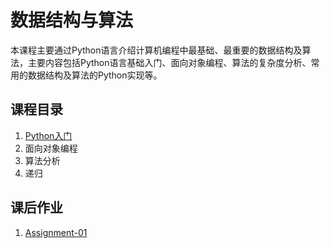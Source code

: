 # 数据结构与算法

本课程主要通过Python语言介绍计算机编程中最基础、最重要的数据结构及算法，主要内容包括Python语言基础入门、面向对象编程、算法的复杂度分析、常用的数据结构及算法的Python实现等。

## 课程目录
1. [Python入门](https://github.com/shaqsnake/Data-Structures-and-Algorithms-in-Python/blob/master/01-Introduction-to-Python.ipynb)
2. 面向对象编程
3. 算法分析
4. 递归

## 课后作业
1. [Assignment-01](https://github.com/shaqsnake/Data-Structures-and-Algorithms-in-Python/blob/master/Assignment-01.ipynb)
